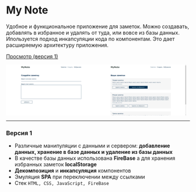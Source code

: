 # My Note

Удобное и функциональное приложение для заметок.
Можно создавать, добавлять в избранное и удалять от туда,
или вовсе из базы данных.
Ипользуется подход инкапсуляции кода по компонентам.
Это дает расширяемую архитектуру приложения.

[Просмотр (версия 1)](https://rasuliazamat.github.io/MyNote--app/)

<div style="display: flex">
    <img src="assets/myNote-view-1.png" alt="2022-02-20-6" border="0" style="width: 49%">
    <img src="assets/myNote-view-2.png" alt="2022-02-20-6" border="0" style="width: 49%">
</div>

---

### Версия 1

-   Различные манипуляции c данными и сервером:
    **добавление данных, хранение в базе данных и удалениe из базы данных**
-   В качестве базы данных использована **FireBase**
    а для хранения избранных заметок **localStorage**
-   **Декомпозиция** и **инкапсуляция** компонентов
-   Эмуляция **SPA** при переключении между ссылками
-   Стек `HTML, CSS, JavaScript, FireBase`
